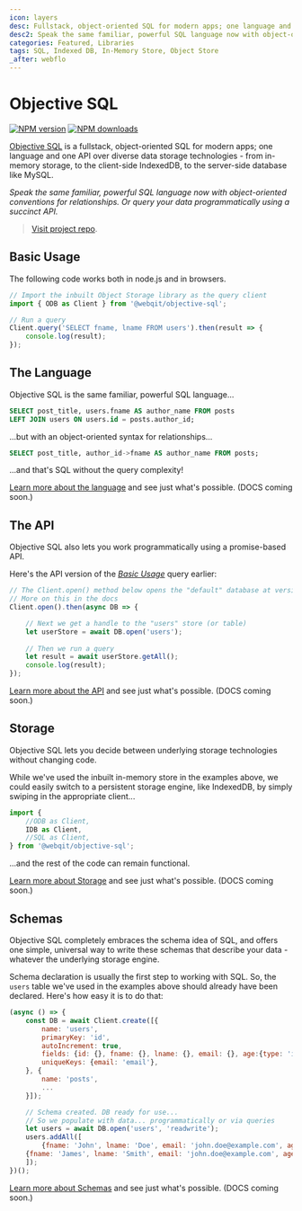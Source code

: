 ```yaml
---
icon: layers
desc: Fullstack, object-oriented SQL for modern apps; one language and one API over diverse data storage technologies - from in-memory storage, to the client-side IndexedDB, to the server-side database like MySQL.
desc2: Speak the same familiar, powerful SQL language now with object-oriented conventions for relationships. Or query your data programmatically using a succinct API.
categories: Featured, Libraries
tags: SQL, Indexed DB, In-Memory Store, Object Store
_after: webflo
---
```

# Objective SQL

<!-- BADGES/ -->

<span class="badge-npmversion"><a href="https://npmjs.org/package/@webqit/objective-sql" title="View this project on NPM"><img src="https://img.shields.io/npm/v/@webqit/objective-sql.svg" alt="NPM version" /></a></span>
<span class="badge-npmdownloads"><a href="https://npmjs.org/package/@webqit/objective-sql" title="View this project on NPM"><img src="https://img.shields.io/npm/dm/@webqit/objective-sql.svg" alt="NPM downloads" /></a></span>

<!-- /BADGES -->

[Objective SQL](https://github.com/webqit/objective-sql) is a fullstack, object-oriented SQL for modern apps; one language and one API over diverse data storage technologies - from in-memory storage, to the client-side IndexedDB, to the server-side database like MySQL.

*Speak the same familiar, powerful SQL language now with object-oriented conventions for relationships. Or query your data programmatically using a succinct API.*

> [Visit project repo](https://github.com/webqit/objective-sql).

## Basic Usage
The following code works both in node.js and in browsers.

```js
// Import the inbuilt Object Storage library as the query client
import { ODB as Client } from '@webqit/objective-sql';

// Run a query
Client.query('SELECT fname, lname FROM users').then(result => {
    console.log(result);
});
```

## The Language
Objective SQL is the same familiar, powerful SQL language...

```sql
SELECT post_title, users.fname AS author_name FROM posts
LEFT JOIN users ON users.id = posts.author_id;
```

...but with an object-oriented syntax for relationships...

```sql
SELECT post_title, author_id->fname AS author_name FROM posts;
```

...and that's SQL without the query complexity!

[Learn more about the language](the-language) and see just what's possible. (DOCS coming soon.)

## The API
Objective SQL also lets you work programmatically using a promise-based API.

Here's the API version of the *[Basic Usage](#basic-usage)* query earlier:

```js
// The Client.open() method below opens the "default" database at version "0"
// More on this in the docs
Client.open().then(async DB => {

    // Next we get a handle to the "users" store (or table)
    let userStore = await DB.open('users');
    
    // Then we run a query
    let result = await userStore.getAll();
    console.log(result);
});
```

[Learn more about the API](the-api) and see just what's possible. (DOCS coming soon.)

## Storage
Objective SQL lets you decide between underlying storage technologies without changing code.

While we've used the inbuilt in-memory store in the examples above, we could easily switch to a persistent storage engine, like IndexedDB, by simply swiping in the appropriate client...

```js
import {
    //ODB as Client,
    IDB as Client,
    //SQL as Client,
} from '@webqit/objective-sql';
```

...and the rest of the code can remain functional. 

[Learn more about Storage](storage) and see just what's possible. (DOCS coming soon.)

## Schemas
Objective SQL completely embraces the schema idea of SQL, and offers one simple, universal way to write these schemas that describe your data - whatever the underlying storage engine.

Schema declaration is usually the first step to working with SQL. So, the `users` table we've used in the examples above should already have been declared. Here's how easy it is to do that:

```js
(async () => {
    const DB = await Client.create([{
        name: 'users',
        primaryKey: 'id',
        autoIncrement: true,
        fields: {id: {}, fname: {}, lname: {}, email: {}, age:{type: 'int', default:0},},
        uniqueKeys: {email: 'email'},
    }, {
        name: 'posts',
        ...
    }]);

    // Schema created. DB ready for use...
    // So we populate with data... programmatically or via queries
    let users = await DB.open('users', 'readwrite');
    users.addAll([
        {fname: 'John', lname: 'Doe', email: 'john.doe@example.com', age: 33},
	{fname: 'James', lname: 'Smith', email: 'john.doe@example.com', age: 40},
    ]);
})();
```

[Learn more about Schemas](schemas) and see just what's possible. (DOCS coming soon.)
